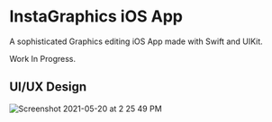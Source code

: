 # InstaGraphics iOS App

A sophisticated Graphics editing iOS App made with Swift and UIKit.

Work In Progress.

## UI/UX Design

![Screenshot 2021-05-20 at 2 25 49 PM](https://user-images.githubusercontent.com/38217867/118949932-55671d80-b977-11eb-8539-7fd185060c71.png)
